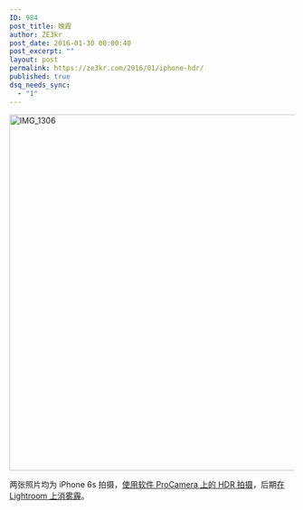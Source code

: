 ```yaml
---
ID: 984
post_title: 晚霞
author: ZE3kr
post_date: 2016-01-30 00:00:40
post_excerpt: ""
layout: post
permalink: https://ze3kr.com/2016/01/iphone-hdr/
published: true
dsq_needs_sync:
  - "1"
---
```

<a href="https://media.landcement.com/sites/2/20160201005651/IMG_1306.jpg" rel="attachment wp-att-986"><img class="aligncenter size-large wp-image-986" src="https://media.landcement.com/sites/2/20160201005651/IMG_1306-1600x1200.jpg" alt="IMG_1306" width="840" height="630" /></a>

两张照片均为 iPhone 6s 拍摄，<a href="https://ze3kr.com/2015/05/procamera-review/">使用软件 ProCamera 上的 HDR 拍摄</a>，后期<a href="https://ze3kr.com/2015/08/lightroom-amazing-dehaze/">在 Lightroom 上消雾霾</a>。